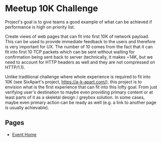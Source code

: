 # Meetup 10K Challenge

Project's goal is to give teams a good example of what can be achieved if performance is high on priority list.

Create views of web pages that can fit into first 10K of network payload. This can be used to provide immediate feedback to the users and therefore is very important for UX. The number of 10 comes from the fact that it can fit into first 10 TCP packets which can be sent without waiting for confirmation being sent back to server (technically, it makes ~14K, but we need to account for HTTP headers as well and they are not compressed on HTTP/1.1).

Unlike traditional challenge where whole experience is required to fit into 10K (see SixApart's project, https://a-k-apart.com/), this project is to envision what is the first experience that can fit into this lofty goal. From just verifying user's destination to maybe even providing primary content or at least parts of it as a skeletal design / greybox solution. In some cases, maybe even primary action can be ready as well (e.g. a link to another page is usually achievable).

## Pages

- [Event Home](https://meetup.github.io/meetup-10k-challenge/hq-faff/events/25212842/)
